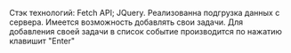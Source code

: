Стэк технологий:
Fetch API;
JQuery.
Реализованна подгрузка данных с сервера.
Имеется возможность добавлять свои задачи.
Для добавления своей задачи в список событие производится по нажатию клавишит "Enter"
